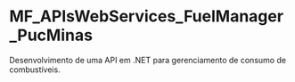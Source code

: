 # MF_APIsWebServices_FuelManager_PucMinas

Desenvolvimento de uma API em .NET para gerenciamento de consumo de combustíveis.
